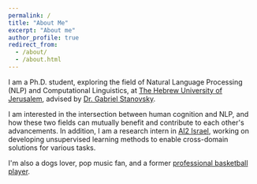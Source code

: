 ```yaml
---
permalink: /
title: "About Me"
excerpt: "About me"
author_profile: true
redirect_from: 
  - /about/
  - /about.html
---
```



I am a Ph.D. student, exploring the field of Natural Language Processing (NLP) and Computational Linguistics,
at [The Hebrew University of Jerusalem](https://new.huji.ac.il/), 
advised by [Dr. Gabriel Stanovsky](https://gabrielstanovsky.github.io/).

I am interested in the intersection between human cognition and NLP, 
and how these two fields can mutually benefit and contribute to each other's advancements. 
In addition, I am a research intern in [AI2 Israel](https://allenai.org/ai2-israel), 
working on developing unsupervised learning methods to enable cross-domain solutions for various tasks.

I'm also a dogs lover, pop music fan, and a former [professional basketball player](https://www.fiba.basketball/europe/u20women/2016/player/Gili-Lior).
